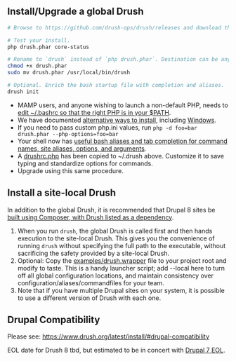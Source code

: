 Install/Upgrade a global Drush
---------------
```bash    
# Browse to https://github.com/drush-ops/drush/releases and download the drush.phar attached to the latest 8.x release.

# Test your install.
php drush.phar core-status

# Rename to `drush` instead of `php drush.phar`. Destination can be anywhere on $PATH. 
chmod +x drush.phar
sudo mv drush.phar /usr/local/bin/drush

# Optional. Enrich the bash startup file with completion and aliases.
drush init
```
    
* MAMP users, and anyone wishing to launch a non-default PHP, needs to [edit ~/.bashrc so that the right PHP is in your $PATH](http://stackoverflow.com/questions/4145667/how-to-override-the-path-of-php-to-use-the-mamp-path/10653443#10653443).
* We have documented [alternative ways to install](http://docs.drush.org/en/8.x/install-alternative/), including [Windows](http://docs.drush.org/en/8.x/install-alternative/#windows).
* If you need to pass custom php.ini values, run `php -d foo=bar drush.phar --php-options=foo=bar`
* Your shell now has [useful bash aliases and tab completion for command names, site aliases, options, and arguments](https://raw.githubusercontent.com/drush-ops/drush/8.x/examples/example.bashrc).
* A [drushrc.php](https://raw.githubusercontent.com/drush-ops/drush/8.x/examples/example.drushrc.php) has been copied to ~/.drush above. Customize it to save typing and standardize options for commands.
* Upgrade using this same procedure.

Install a site-local Drush
-----------------
In addition to the global Drush, it is recommended that Drupal 8 sites be [built using Composer, with Drush listed as a dependency](https://github.com/drupal-composer/drupal-project).

1. When you run `drush`, the global Drush is called first and then hands execution to the site-local Drush. This gives you the convenience of running `drush` without specifying the full path to the executable, without sacrificing the safety provided by a site-local Drush.
2. Optional: Copy the [examples/drush.wrapper](https://github.com/drush-ops/drush/blob/8.x/examples/drush.wrapper) file to your project root and modify to taste. This is a handy launcher script; add --local here to turn off all global configuration locations, and maintain consistency over configuration/aliases/commandfiles for your team.
3. Note that if you have multiple Drupal sites on your system, it is possible to use a different version of Drush with each one.

Drupal Compatibility
-----------------
Please see: https://www.drush.org/latest/install/#drupal-compatibility

EOL date for Drush 8 tbd, but estimated to be in concert with <a href="https://www.drupal.org/psa-2019-02-25">Drupal 7 EOL</a>.</td>
